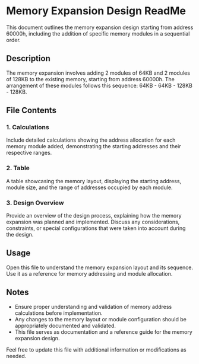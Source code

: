 # Memory Expansion Design ReadMe

This document outlines the memory expansion design starting from address 60000h, including the addition of specific memory modules in a sequential order.

## Description

The memory expansion involves adding 2 modules of 64KB and 2 modules of 128KB to the existing memory, starting from address 60000h. The arrangement of these modules follows this sequence: 64KB - 64KB - 128KB - 128KB.

## File Contents

### 1. Calculations

Include detailed calculations showing the address allocation for each memory module added, demonstrating the starting addresses and their respective ranges.

### 2. Table

A table showcasing the memory layout, displaying the starting address, module size, and the range of addresses occupied by each module.

### 3. Design Overview

Provide an overview of the design process, explaining how the memory expansion was planned and implemented. Discuss any considerations, constraints, or special configurations that were taken into account during the design.

## Usage

Open this file to understand the memory expansion layout and its sequence. Use it as a reference for memory addressing and module allocation.

## Notes

- Ensure proper understanding and validation of memory address calculations before implementation.
- Any changes to the memory layout or module configuration should be appropriately documented and validated.
- This file serves as documentation and a reference guide for the memory expansion design.

Feel free to update this file with additional information or modifications as needed.

